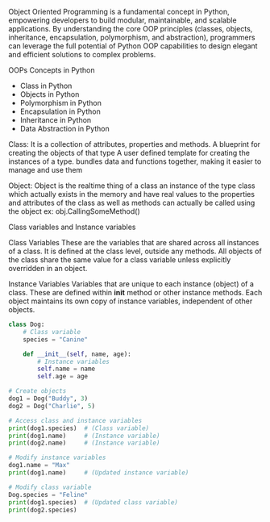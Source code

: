Object Oriented Programming is a fundamental concept in Python, empowering developers to build modular, maintainable, and scalable applications. By understanding the core OOP principles (classes, objects, inheritance, encapsulation, polymorphism, and abstraction), programmers can leverage the full potential of Python OOP capabilities to design elegant and efficient solutions to complex problems.

OOPs Concepts in Python
- Class in Python
- Objects in Python
- Polymorphism in Python
- Encapsulation in Python
- Inheritance in Python
- Data Abstraction in Python

Class:
It is a collection of attributes, properties and methods. A blueprint for creating the objects of that type
A user defined template for creating the instances of a type. bundles data and functions together, making it easier to manage and use them

Object:
Object is the realtime thing of a class an instance of the type class which actually exists in the memory and have real values to the properties and attributes of the class as well as methods can actually be called using the object
ex: obj.CallingSomeMethod()

Class variables and Instance variables

Class Variables
These are the variables that are shared across all instances of a class. It is defined at the class level, outside any methods. All objects of the class share the same value for a class variable unless explicitly overridden in an object.

Instance Variables
Variables that are unique to each instance (object) of a class. These are defined within __init__ method or other instance methods. Each object maintains its own copy of instance variables, independent of other objects.

```python
class Dog:
    # Class variable
    species = "Canine"

    def __init__(self, name, age):
        # Instance variables
        self.name = name
        self.age = age

# Create objects
dog1 = Dog("Buddy", 3)
dog2 = Dog("Charlie", 5)

# Access class and instance variables
print(dog1.species)  # (Class variable)
print(dog1.name)     # (Instance variable)
print(dog2.name)     # (Instance variable)

# Modify instance variables
dog1.name = "Max"
print(dog1.name)     # (Updated instance variable)

# Modify class variable
Dog.species = "Feline"
print(dog1.species)  # (Updated class variable)
print(dog2.species)
```